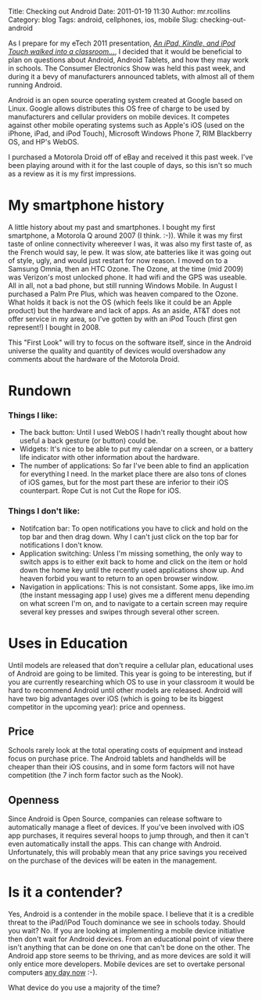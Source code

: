 Title: Checking out Android
Date: 2011-01-19 11:30
Author: mr.rcollins
Category: blog
Tags: android, cellphones, ios, mobile
Slug: checking-out-android

As I prepare for my eTech 2011 presentation, [*An iPad, Kindle, and iPod
Touch walked into a classroom...*][], I decided that it would be
beneficial to plan on questions about Android, Android Tablets, and how
they may work in schools. The Consumer Electronics Show was held this
past week, and during it a bevy of manufacturers announced tablets, with
almost all of them running Android.

Android is an open source operating system created at Google based on
Linux. Google allows distributes this OS free of charge to be used by
manufacturers and cellular providers on mobile devices. It competes
against other mobile operating systems such as Apple's iOS (used on the
iPhone, iPad, and iPod Touch), Microsoft Windows Phone 7, RIM Blackberry
OS, and HP's WebOS.

I purchased a Motorola Droid off of eBay and received it this past week.
I've been playing around with it for the last couple of days, so this
isn't so much as a review as it is my first impressions.

<!--more-->

My smartphone history
=====================

A little history about my past and smartphones. I bought my first
smartphone, a Motorola Q around 2007 (I think. :-)). While it was my
first taste of online connectivity whereever I was, it was also my first
taste of, as the French would say, le pew. It was slow, ate batteries
like it was going out of style, ugly, and would just restart for now
reason. I moved on to a Samsung Omnia, then an HTC Ozone. The Ozone, at
the time (mid 2009) was Verizon's most unlocked phone. It had wifi and
the GPS was useable. All in all, not a bad phone, but still running
Windows Mobile. In August I purchased a Palm Pre Plus, which was heaven
compared to the Ozone. What holds it back is not the OS (which feels
like it could be an Apple product) but the hardware and lack of apps. As
an aside, AT&T does not offer service in my area, so I've gotten by with
an iPod Touch (first gen represent!) I bought in 2008.

This "First Look" will try to focus on the software itself, since in the
Android universe the quality and quantity of devices would overshadow
any comments about the hardware of the Motorola Droid.

Rundown
=======

### Things I like:

-   The back button: Until I used WebOS I hadn't really thought about
    how useful a back gesture (or button) could be.
-   Widgets: It's nice to be able to put my calendar on a screen, or a
    battery life indicator with other information about the hardware.
-   The number of applications: So far I've been able to find an
    application for everything I need. In the market place there are
    also tons of clones of iOS games, but for the most part these are
    inferior to their iOS counterpart. Rope Cut is not Cut the Rope for
    iOS.

### Things I don't like:

-   Notifcation bar: To open notifications you have to click and hold on
    the top bar and then drag down. Why I can't just click on the top
    bar for notifications I don't know.
-   Application switching: Unless I'm missing something, the only way to
    switch apps is to either exit back to home and click on the item or
    hold down the home key until the recently used applications show up.
    And heaven forbid you want to return to an open browser window.
-   Navigation in applications: This is not consistant. Some apps, like
    imo.im (the instant messaging app I use) gives me a different menu
    depending on what screen I'm on, and to navigate to a certain screen
    may require several key presses and swipes through several other
    screen.

Uses in Education
=================

Until models are released that don't require a cellular plan,
educational uses of Android are going to be limited. This year is going
to be interesting, but if you are currently researching which OS to use
in your classroom it would be hard to recommend Android until other
models are released. Android will have two big advantages over iOS
(which is going to be its biggest competitor in the upcoming year):
price and openness.

Price
-----

Schools rarely look at the total operating costs of equipment and
instead focus on purchase price. The Android tablets and handhelds will
be cheaper than their iOS cousins, and in some form factors will not
have competition (the 7 inch form factor such as the Nook).

Openness
--------

Since Android is Open Source, companies can release software to
automatically manage a fleet of devices. If you've been involved with
iOS app purchases, it requires several hoops to jump through, and then
it can't even automatically install the apps. This can change with
Android. Unfortunately, this will probably mean that any price savings
you received on the purchase of the devices will be eaten in the
management.

Is it a contender?
==================

Yes, Android is a contender in the mobile space. I believe that it is a
credible threat to the iPad/iPod Touch dominance we see in schools
today. Should you wait? No. If you are looking at implementing a mobile
device initiative then don't wait for Android devices. From an
educational point of view there isn't anything that can be done on one
that can't be done on the other. The Android app store seems to be
thriving, and as more devices are sold it will only entice more
developers. Mobile devices are set to overtake personal computers [any
day now][] :-).

What device do you use a majority of the time?

  [*An iPad, Kindle, and iPod Touch walked into a classroom...*]: http://communities.etech.ohio.gov/planner/an-ipad-kindle-and-ipod-touch-walked-into-a-classroom
  [any day now]: http://tech.fortune.cnn.com/2010/08/11/the-great-game-mobile-devices-overtaking-pcs/
